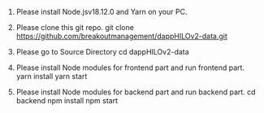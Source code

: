 1. Please install Node.jsv18.12.0 and Yarn on your PC.

2. Please clone this git repo.
git clone https://github.com/breakoutmanagement/dappHILOv2-data.git

3. Please go to Source Directory
cd dappHILOv2-data

4. Please install Node modules for frontend part and run frontend part.
yarn install
yarn start

5. Please install Node modules for backend part and run backend part.
cd backend
npm install
npm start

